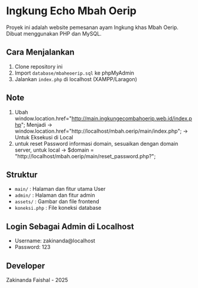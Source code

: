 # Ingkung Echo Mbah Oerip

Proyek ini adalah website pemesanan ayam Ingkung khas Mbah Oerip. Dibuat menggunakan PHP dan MySQL.

## Cara Menjalankan
1. Clone repository ini
2. Import `database/mbaheoerip.sql` ke phpMyAdmin
3. Jalankan `index.php` di localhost (XAMPP/Laragon)

## Note
1. Ubah window.location.href="http://main.ingkungecombahoerip.web.id/index.php"; Menjadi -> 
window.location.href="http://localhost/mbah.oerip/main/index.php"; -> Untuk Eksekusi di Local
2. untuk reset Password informasi domain, sesuaikan dengan domain server,
    untuk local -> $domain = "http://localhost/mbah.oerip/main/reset_password.php?";

## Struktur
- `main/` : Halaman dan fitur utama User
- `admin/` : Halaman dan fitur admin
- `assets/` : Gambar dan file frontend
- `koneksi.php` : File koneksi database

## Login Sebagai Admin di Localhost
- Username: zakinanda@localhost
- Password: 123

## Developer
Zakinanda Faishal - 2025


